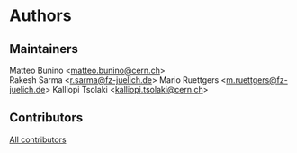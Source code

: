 # Authors

## Maintainers

Matteo Bunino \<[matteo.bunino@cern.ch](mailto:matteo.bunino@cern.ch)\>  
Rakesh Sarma \<[r.sarma@fz-juelich.de](mailto:r.sarma@fz-juelich.de)\>
Mario Ruettgers \<[m.ruettgers@fz-juelich.de](mailto:m.ruettgers@fz-juelich.de)\>
Kalliopi Tsolaki \<[kalliopi.tsolaki@cern.ch](mailto:kalliopi.tsolaki@cern.ch)\>

## Contributors

[All contributors](https://github.com/interTwin-eu/T6.5-AI-and-ML/graphs/contributors)
